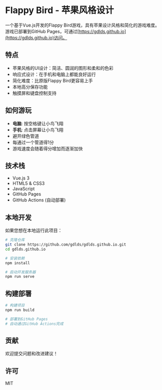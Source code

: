 # Flappy Bird - 苹果风格设计

一个基于Vue.js开发的Flappy Bird游戏，具有苹果设计风格和简化的游戏难度。游戏已部署到GitHub Pages，可通过[https://gdlds.github.io](https://gdlds.github.io)访问。

## 特点

- 苹果风格的UI设计：简洁、圆润的图形和柔和的色彩
- 响应式设计：在手机和电脑上都能良好运行
- 简化难度：比原版Flappy Bird更容易上手
- 本地高分保存功能
- 触摸屏和键盘控制支持

## 如何游玩

- **电脑**: 按空格键让小鸟飞翔
- **手机**: 点击屏幕让小鸟飞翔
- 避开绿色管道
- 每通过一个管道得1分
- 游戏速度会随着得分增加而逐渐加快

## 技术栈

- Vue.js 3
- HTML5 & CSS3
- JavaScript
- GitHub Pages
- GitHub Actions (自动部署)

## 本地开发

如果您想在本地运行此项目：

```bash
# 克隆仓库
git clone https://github.com/gdlds/gdlds.github.io.git
cd gdlds.github.io

# 安装依赖
npm install

# 启动开发服务器
npm run serve
```

## 构建部署

```bash
# 构建项目
npm run build

# 部署到GitHub Pages
# 自动通过GitHub Actions完成
```

## 贡献

欢迎提交问题和改进建议！

## 许可

MIT
